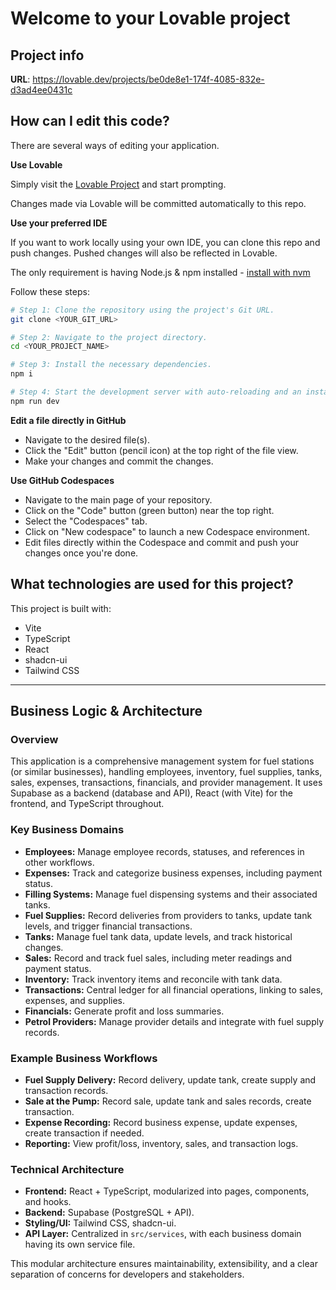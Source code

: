 # Welcome to your Lovable project

## Project info

**URL**: https://lovable.dev/projects/be0de8e1-174f-4085-832e-d3ad4ee0431c

## How can I edit this code?

There are several ways of editing your application.

**Use Lovable**

Simply visit the [Lovable Project](https://lovable.dev/projects/be0de8e1-174f-4085-832e-d3ad4ee0431c) and start prompting.

Changes made via Lovable will be committed automatically to this repo.

**Use your preferred IDE**

If you want to work locally using your own IDE, you can clone this repo and push changes. Pushed changes will also be reflected in Lovable.

The only requirement is having Node.js & npm installed - [install with nvm](https://github.com/nvm-sh/nvm#installing-and-updating)

Follow these steps:

```sh
# Step 1: Clone the repository using the project's Git URL.
git clone <YOUR_GIT_URL>

# Step 2: Navigate to the project directory.
cd <YOUR_PROJECT_NAME>

# Step 3: Install the necessary dependencies.
npm i

# Step 4: Start the development server with auto-reloading and an instant preview.
npm run dev
```

**Edit a file directly in GitHub**

- Navigate to the desired file(s).
- Click the "Edit" button (pencil icon) at the top right of the file view.
- Make your changes and commit the changes.

**Use GitHub Codespaces**

- Navigate to the main page of your repository.
- Click on the "Code" button (green button) near the top right.
- Select the "Codespaces" tab.
- Click on "New codespace" to launch a new Codespace environment.
- Edit files directly within the Codespace and commit and push your changes once you're done.

## What technologies are used for this project?

This project is built with:

- Vite
- TypeScript
- React
- shadcn-ui
- Tailwind CSS

---

## Business Logic & Architecture

### Overview
This application is a comprehensive management system for fuel stations (or similar businesses), handling employees, inventory, fuel supplies, tanks, sales, expenses, transactions, financials, and provider management. It uses Supabase as a backend (database and API), React (with Vite) for the frontend, and TypeScript throughout.

### Key Business Domains
- **Employees:** Manage employee records, statuses, and references in other workflows.
- **Expenses:** Track and categorize business expenses, including payment status.
- **Filling Systems:** Manage fuel dispensing systems and their associated tanks.
- **Fuel Supplies:** Record deliveries from providers to tanks, update tank levels, and trigger financial transactions.
- **Tanks:** Manage fuel tank data, update levels, and track historical changes.
- **Sales:** Record and track fuel sales, including meter readings and payment status.
- **Inventory:** Track inventory items and reconcile with tank data.
- **Transactions:** Central ledger for all financial operations, linking to sales, expenses, and supplies.
- **Financials:** Generate profit and loss summaries.
- **Petrol Providers:** Manage provider details and integrate with fuel supply records.

### Example Business Workflows
- **Fuel Supply Delivery:** Record delivery, update tank, create supply and transaction records.
- **Sale at the Pump:** Record sale, update tank and sales records, create transaction.
- **Expense Recording:** Record business expense, update expenses, create transaction if needed.
- **Reporting:** View profit/loss, inventory, sales, and transaction logs.

### Technical Architecture
- **Frontend:** React + TypeScript, modularized into pages, components, and hooks.
- **Backend:** Supabase (PostgreSQL + API).
- **Styling/UI:** Tailwind CSS, shadcn-ui.
- **API Layer:** Centralized in `src/services`, with each business domain having its own service file.

This modular architecture ensures maintainability, extensibility, and a clear separation of concerns for developers and stakeholders.